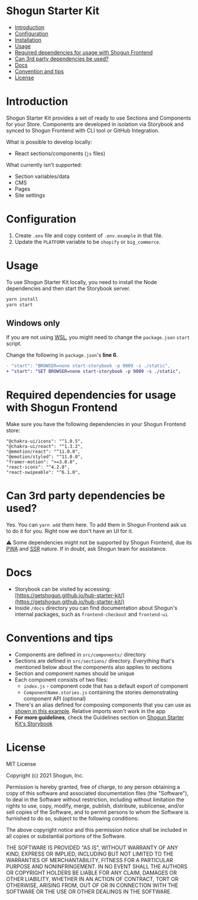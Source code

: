 # Shogun Starter Kit

- [Introduction](#introduction)
- [Configuration](#configuration)
- [Installation](#installation)
- [Usage](#usage)
- [Required dependencies for usage with Shogun Frontend](#required-dependencies-for-usage-with-shogun-frontend)
- [Can 3rd party dependencies be used?](#can-3rd-party-dependencies-be-used)
- [Docs](#docs)
- [Convention and tips](#convention-and-tips)
- [License](#license)

# Introduction

Shogun Starter Kit provides a set of ready to use Sections and Components for your Store. Components are developed in isolation via Storybook and synced to Shogun Frontend with CLI tool or GitHub Integration.

What is possible to develop locally:

- React sections/components (`js` files)

What currently isn't supported:

- Section variables/data
- CMS
- Pages
- Site settings

# Configuration

1. Create `.env` file and copy content of `.env.example` in that file.
2. Update the `PLATFORM` variable to be `shopify` or `big_commerce`.

# Usage

To use Shogun Starter Kit locally, you need to install the Node dependencies and then start the Storybook server.

```bash
yarn install
yarn start
```

## Windows only

If you are not using [WSL](https://docs.microsoft.com/en-us/windows/wsl/install), you might need to change the `package.json` `start` script.

Change the following in `package.json`'s **line 6**.

```diff
- "start": "BROWSER=none start-storybook -p 9009 -s ./static",
+ "start": "SET BROWSER=none start-storybook -p 9009 -s ./static",
```

# Required dependencies for usage with Shogun Frontend

Make sure you have the following dependencies in your Shogun Frontend store:

```
"@chakra-ui/icons": "^1.0.5",
"@chakra-ui/react": "^1.3.2",
"@emotion/react": "^11.0.0",
"@emotion/styled": "^11.0.0",
"framer-motion": ">=3.0.0",
"react-icons": "^4.2.0",
"react-swipeable": "^6.1.0",
```

# Can 3rd party dependencies be used?

Yes. You can `yarn add` them here. To add them in Shogun Frontend ask us to do it for you. Right now we don't have an UI for it.

:warning: Some dependencies might not be supported by Shogun Frontend, due its [PWA](https://web.dev/progressive-web-apps/) and [SSR](https://developers.google.com/web/updates/2019/02/rendering-on-the-web#server-rendering) nature. If in doubt, ask Shogun team for assistance.

# Docs

- Storybook can be visited by accessing: [https://getshogun.github.io/hub-starter-kit/](https://getshogun.github.io/hub-starter-kit/)
- Inside `/docs` directory you can find documentation about Shogun's internal packages, such as `frontend-checkout` and `frontend-ui`

# Conventions and tips

- Components are defined in `src/components/` directory
- Sections are defined in `src/sections/` directory. _Everything_ that's mentioned below about the components also applies to sections
- Section and component names should be unique
- Each component consists of two files:
  - `index.js` - component code that has a default export of component
  - `ComponentName.stories.js` containing the stories demonstrating component API (optional)
- There's an alias defined for composing components that you can use as [shown in this example](./src/sections/Banner/index.js). Relative imports won't work in the app
- **For more guidelines**, check the Guidelines section on [Shogun Starter Kit's Storybook](https://getshogun.github.io/hub-starter-kit/?path=/story/docs-guidelines--page)

# License

MIT License

Copyright (c) 2021 Shogun, Inc.

Permission is hereby granted, free of charge, to any person obtaining a copy
of this software and associated documentation files (the "Software"), to deal
in the Software without restriction, including without limitation the rights
to use, copy, modify, merge, publish, distribute, sublicense, and/or sell
copies of the Software, and to permit persons to whom the Software is
furnished to do so, subject to the following conditions:

The above copyright notice and this permission notice shall be included in all
copies or substantial portions of the Software.

THE SOFTWARE IS PROVIDED "AS IS", WITHOUT WARRANTY OF ANY KIND, EXPRESS OR
IMPLIED, INCLUDING BUT NOT LIMITED TO THE WARRANTIES OF MERCHANTABILITY,
FITNESS FOR A PARTICULAR PURPOSE AND NONINFRINGEMENT. IN NO EVENT SHALL THE
AUTHORS OR COPYRIGHT HOLDERS BE LIABLE FOR ANY CLAIM, DAMAGES OR OTHER
LIABILITY, WHETHER IN AN ACTION OF CONTRACT, TORT OR OTHERWISE, ARISING FROM,
OUT OF OR IN CONNECTION WITH THE SOFTWARE OR THE USE OR OTHER DEALINGS IN THE
SOFTWARE.
